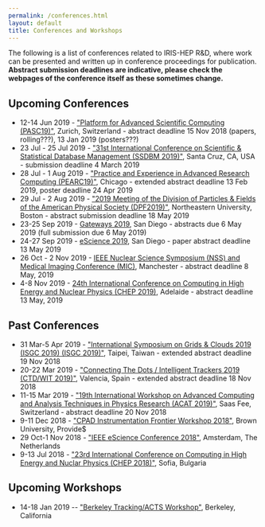 ```yaml
---
permalink: /conferences.html
layout: default
title: Conferences and Workshops
---
```


The following is a list of conferences related to IRIS-HEP R&D, where 
work can be presented and written up in conference proceedings for publication.
**Abstract submission deadlines are indicative, please check the webpages of
the conference itself as these sometimes change.**

## Upcoming Conferences 

  * 12-14 Jun 2019 - ["Platform for Advanced Scientific Computing (PASC19)"](https://pasc19.pasc-conference.org), Zurich, Switzerland - abstract deadline 15 Nov 2018 (papers, rolling???), 13 Jan 2019 (posters???)
  * 23 Jul - 25 Jul 2019 - ["31st International Conference on Scientific & Statistical Database Management (SSDBM 2019)"](https://www.soe.ucsc.edu/ssdbm19), Santa Cruz, CA, USA - submission deadline 4 March 2019
  * 28 Jul - 1 Aug 2019 - ["Practice and Experience in Advanced Research Computing (PEARC19)"](https://www.pearc19.pearc.org), Chicago - extended abstract deadline 13 Feb 2019, poster deadline 24 Apr 2019
  * 29 Jul - 2 Aug 2019 - ["2019 Meeting of the Division of Particles & Fields of the American Physical Society (DPF2019)"](https://indico.cern.ch/event/782953/), Northeastern University, Boston - abstract submission deadline 18 May 2019
  * 23-25 Sep 2019 - [Gateways 2019](https://sciencegateways.org/web/gateways2019/welcome), San Diego - abstracts due 6 May 2019 (full submission due 6 May 2019)
  * 24-27 Sep 2019 - [eScience 2019](https://escience2019.sdsc.edu/), San Diego - paper abstract deadline 13 May 2019
  * 26 Oct - 2 Nov 2019 - [IEEE Nuclear Science Symposium (NSS) and Medical Imaging Conference (MIC)](https://nssmic.ieee.org/2019/), Manchester - abstract deadline 8 May, 2019
  * 4-8 Nov 2019 - [24th International Conference on Computing in High Energy and Nuclear Physics (CHEP 2019)](http://chep2019.org/), Adelaide - abstract deadline 13 May, 2019

## Past Conferences
  * 31 Mar-5 Apr 2019 - ["International Symposium on Grids & Clouds 2019 (ISGC 2019) (ISGC 2019)"](https://indico4.twgrid.org/indico/event/8/), Taipei, Taiwan - extended abstract deadline 19 Nov 2018
  * 20-22 Mar 2019 - ["Connecting The Dots / Intelligent Trackers 2019 (CTD/WIT 2019)"](https://indico.cern.ch/event/742793/), Valencia, Spain - extended abstract deadline 18 Nov 2018
  * 11-15 Mar 2019 - ["19th International Workshop on Advanced Computing and Analysis Techniques in Physics Research (ACAT 2019)"](https://indico.cern.ch/event/708041/), Saas Fee, Switzerland - abstract deadline 20 Nov 2018
  * 9-11 Dec 2018 - ["CPAD Instrumentation Frontier Workshop 2018"](http://www.brown.edu/Conference/CPAD2018/), Brown University, Provide$
  * 29 Oct-1 Nov 2018 - ["IEEE eScience Conference 2018"](https://www.escience2018.com), Amsterdam, The Netherlands
  * 9-13 Jul 2018 - ["23rd International Conference on Computing in High Energy and Nuclar Physics (CHEP 2018)"](http://chep2018.org), Sofia, Bulgaria

## Upcoming Workshops

  * 14-18 Jan 2019 -- ["Berkeley Tracking/ACTS Workshop"](https://indico.physics.lbl.gov/indico/event/712/), Berkeley, California




